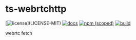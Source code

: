 # ts-webrtchttp

[![license](https://img.shields.io/badge/license-MIT%2FApache--2.0-blue")](LICENSE-MIT)
[![docs](https://img.shields.io/badge/docs-typescript-blue.svg)](https://aicacia.github.io/ts-webrtchttp/)
[![npm (scoped)](https://img.shields.io/npm/v/@aicacia/webrtchttp)](https://www.npmjs.com/package/@aicacia/webrtchttp)
[![build](https://github.com/aicacia/ts-webrtchttp/workflows/Test/badge.svg)](https://github.com/aicacia/ts-webrtchttp/actions?query=workflow%3ATest)

webrtc fetch
